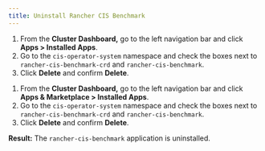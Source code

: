 ```yaml
---
title: Uninstall Rancher CIS Benchmark
---
```


<head>
  <link rel="canonical" href="https://ranchermanager.docs.rancher.com/how-to-guides/advanced-user-guides/cis-scan-guides/uninstall-rancher-cis-benchmark"/>
</head>

<Tabs>
<TabItem value="Rancher v2.6.5+">

1. From the **Cluster Dashboard,** go to the left navigation bar and click **Apps > Installed Apps**.
1. Go to the `cis-operator-system` namespace and check the boxes next to `rancher-cis-benchmark-crd` and `rancher-cis-benchmark`.
1. Click **Delete** and confirm **Delete**.

</TabItem>
<TabItem value="Rancher before v2.6.5">

1. From the **Cluster Dashboard,** go to the left navigation bar and click **Apps & Marketplace > Installed Apps**.
1. Go to the `cis-operator-system` namespace and check the boxes next to `rancher-cis-benchmark-crd` and `rancher-cis-benchmark`.
1. Click **Delete** and confirm **Delete**.

</TabItem>
</Tabs>

**Result:** The `rancher-cis-benchmark` application is uninstalled.